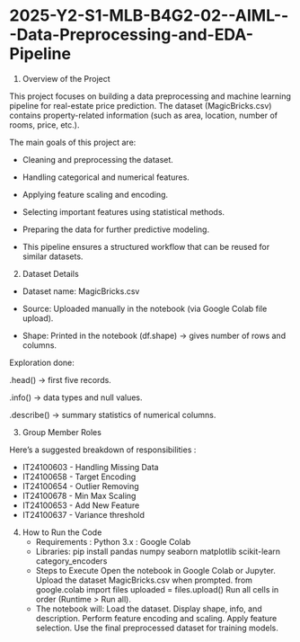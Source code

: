 # 2025-Y2-S1-MLB-B4G2-02--AIML---Data-Preprocessing-and-EDA-Pipeline

1. Overview of the Project

This project focuses on building a data preprocessing and machine learning pipeline for real-estate price prediction.
The dataset (MagicBricks.csv) contains property-related information (such as area, location, number of rooms, price, etc.).

The main goals of this project are:

  - Cleaning and preprocessing the dataset.

  - Handling categorical and numerical features.

  - Applying feature scaling and encoding.

  - Selecting important features using statistical methods.

  - Preparing the data for further predictive modeling.

  - This pipeline ensures a structured workflow that can be reused for similar datasets.

2. Dataset Details

  - Dataset name: MagicBricks.csv

  - Source: Uploaded manually in the notebook (via Google Colab file upload).

  - Shape: Printed in the notebook (df.shape) → gives number of rows and columns.

Exploration done:

.head() → first five records.

.info() → data types and null values.

.describe() → summary statistics of numerical columns.


3. Group Member Roles

Here’s a suggested breakdown of responsibilities :

   - IT24100603 - Handling Missing Data
   - IT24100658 - Target Encoding
   - IT24100654 - Outlier Removing
   - IT24100678 - Min Max Scaling
   - IT24100653 - Add New Feature
   - IT24100637 - Variance threshold

4. How to Run the Code
   - Requirements : Python 3.x
                  : Google Colab
   - Libraries: pip install pandas numpy seaborn matplotlib scikit-learn category_encoders
   - Steps to Execute
         Open the notebook in Google Colab or Jupyter.
         Upload the dataset MagicBricks.csv when prompted.
             from google.colab import files
             uploaded = files.upload()
             Run all cells in order (Runtime > Run all).
   - The notebook will:
       Load the dataset.
       Display shape, info, and description.
       Perform feature encoding and scaling.
       Apply feature selection.
       Use the final preprocessed dataset for training models.
